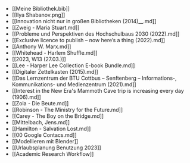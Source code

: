 - [[Meine Bibliothek.bib]]
- [[Ilya Shabanov.png]]
- [[Innovation nicht nur in großen Bibliotheken (2014)__.md]]
- [[Zweig - Maria Stuart.md]]
- [[Probleme und Perspektiven des Hochschulbaus 2030 (2022).md]]
- [[Exclusive licence to publish – now here’s a thing (2022).md]]
- [[Anthony W. Marx.md]]
- [[Whitehead - Harlem Shuffle.md]]
- [[2023, W13 (27.03.)]]
- [[Lee - Harper Lee Collection E-book Bundle.md]]
- [[Digitaler Zettelkasten (2015).md]]
- [[Das Lernzentrum der BTU Cottbus – Senftenberg – Informations-, Kommunikations- und Medienzentrum (2021).md]]
- [[Interest in the New Era's Mammoth Cave trip is increasing every day (1906).md]]
- [[Zola - Die Beute.md]]
- [[Robinson - The Ministry for the Future.md]]
- [[Carey - The Boy on the Bridge.md]]
- [[Mittelbach, Jens.md]]
- [[Hamilton - Salvation Lost.md]]
- [[00 Google Contacs.md]]
- [[Modellieren mit Blender]]
- [[Urlaubsplanung Benutzung 2023]]
- [[Academic Research Workflow]]
